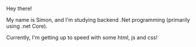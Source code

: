 Hey there!

My name is Simon, and I'm studying backend .Net programming (primarily using .net Core).

Currently, I'm getting up to speed with some html, js and css!
